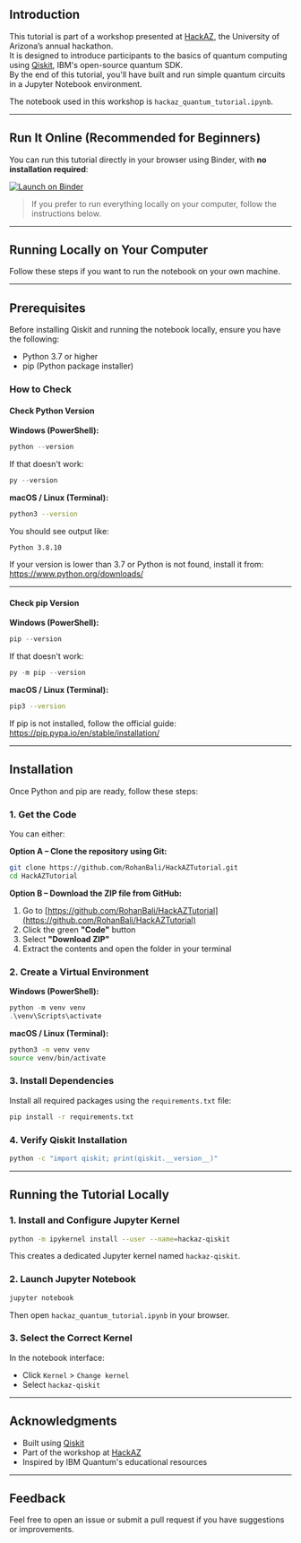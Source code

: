 ## Introduction

This tutorial is part of a workshop presented at [HackAZ](https://hack.arizona.edu/), the University of Arizona’s annual hackathon.  
It is designed to introduce participants to the basics of quantum computing using [Qiskit](https://qiskit.org/), IBM's open-source quantum SDK.  
By the end of this tutorial, you'll have built and run simple quantum circuits in a Jupyter Notebook environment.

The notebook used in this workshop is `hackaz_quantum_tutorial.ipynb`.

---

## Run It Online (Recommended for Beginners)

You can run this tutorial directly in your browser using Binder, with **no installation required**:

[![Launch on Binder](https://mybinder.org/badge_logo.svg)](https://mybinder.org/v2/gh/RohanBali/HackAZTutorial/HEAD)

> If you prefer to run everything locally on your computer, follow the instructions below.

---

## Running Locally on Your Computer

Follow these steps if you want to run the notebook on your own machine.

---

## Prerequisites

Before installing Qiskit and running the notebook locally, ensure you have the following:

- Python 3.7 or higher
- pip (Python package installer)

### How to Check

#### Check Python Version

**Windows (PowerShell):**

```powershell
python --version
```

If that doesn't work:

```powershell
py --version
```

**macOS / Linux (Terminal):**

```bash
python3 --version
```

You should see output like:

```
Python 3.8.10
```

If your version is lower than 3.7 or Python is not found, install it from:  
https://www.python.org/downloads/

---

#### Check pip Version

**Windows (PowerShell):**

```powershell
pip --version
```

If that doesn't work:

```powershell
py -m pip --version
```

**macOS / Linux (Terminal):**

```bash
pip3 --version
```

If pip is not installed, follow the official guide:  
https://pip.pypa.io/en/stable/installation/

---

## Installation

Once Python and pip are ready, follow these steps:

### 1. Get the Code

You can either:

**Option A – Clone the repository using Git:**

```bash
git clone https://github.com/RohanBali/HackAZTutorial.git
cd HackAZTutorial
```

**Option B – Download the ZIP file from GitHub:**

1. Go to [https://github.com/RohanBali/HackAZTutorial](https://github.com/RohanBali/HackAZTutorial)
2. Click the green **"Code"** button
3. Select **"Download ZIP"**
4. Extract the contents and open the folder in your terminal

### 2. Create a Virtual Environment

**Windows (PowerShell):**

```powershell
python -m venv venv
.\venv\Scripts\activate
```

**macOS / Linux (Terminal):**

```bash
python3 -m venv venv
source venv/bin/activate
```

### 3. Install Dependencies

Install all required packages using the `requirements.txt` file:

```bash
pip install -r requirements.txt
```

### 4. Verify Qiskit Installation

```bash
python -c "import qiskit; print(qiskit.__version__)"
```

---

## Running the Tutorial Locally

### 1. Install and Configure Jupyter Kernel

```bash
python -m ipykernel install --user --name=hackaz-qiskit
```

This creates a dedicated Jupyter kernel named `hackaz-qiskit`.

### 2. Launch Jupyter Notebook

```bash
jupyter notebook
```

Then open `hackaz_quantum_tutorial.ipynb` in your browser.

### 3. Select the Correct Kernel

In the notebook interface:

- Click `Kernel` > `Change kernel`
- Select `hackaz-qiskit`

---

## Acknowledgments

- Built using [Qiskit](https://qiskit.org/)
- Part of the workshop at [HackAZ](https://hack.arizona.edu/)
- Inspired by IBM Quantum's educational resources

---

## Feedback

Feel free to open an issue or submit a pull request if you have suggestions or improvements.
